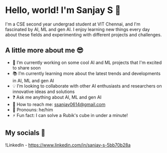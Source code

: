 # Hello, world! I'm Sanjay S 🙌

I'm a CSE second year undergrad student at VIT Chennai, and I'm fascinated by AI, ML and gen AI. I enjoy learning new things every day about these fields and experimenting with different projects and challenges.

## A little more about me 😎

- 🚀 I’m currently working on some cool AI and ML projects that I'm excited to share soon
- 📚 I’m currently learning more about the latest trends and developments in AI, ML and gen AI
- 💡 I’m looking to collaborate with other AI enthusiasts and researchers on innovative ideas and solutions
- ❓ Ask me anything about AI, ML and gen AI
- 📧 How to reach me: ssanjay0614@gmail.com
- 🧑 Pronouns: he/him
- ⚡ Fun fact: I can solve a Rubik's cube in under a minute!

## My socials 📱

!LinkedIn - https://www.linkedin.com/in/sanjay-s-5bb70b28a
